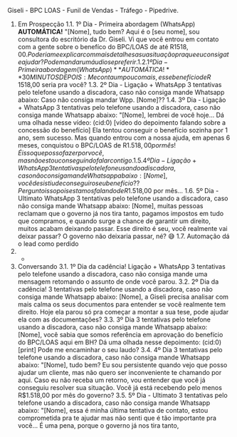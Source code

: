 Giseli - BPC LOAS - Funil de Vendas - Tráfego - Pipedrive.
1. Em Prospecção
1.1. 1º Dia - Primeira abordagem (WhatsApp) **AUTOMÁTICA!** "[Nome], tudo bem? Aqui é o [seu
nome], sou consultora do escritório da Dr. Giseli. Vi que você entrou em contato com a gente sobre o
benefíco do BPC/LOAS de até R$1518,00. Poderia me explicar com mais detalhes a sua situação pra
que eu consiga te ajudar? Pode mandar um áudio se preferir.
1.2. 1º Dia - Primeira abordagem (WhatsApp) **AUTOMÁTICA!** 30 MINUTOS DEPOIS: Me conta
um pouco mais, esse benefício de R$ 1518,00 seria pra você?
1.3. 2º Dia - Ligação + WhatsApp 3 tentativas pelo telefone usando a discadora, caso não consiga
mande Whatsapp abaixo: Caso não consiga mandar Wpp. [Nome]??
1.4. 3º Dia - Ligação + WhatsApp 3 tentativas pelo telefone usando a discadora, caso não consiga
mande Whatsapp abaixo: "[Nome], lembrei de você hoje... Dá uma olhada nesse vídeo: (cid:0) [vídeo do
depoimento falando sobre a concessão do benefício] Ela tentou conseguir o benefício sozinha por 1
ano, sem sucesso. Mas quando entrou com a nossa ajuda, em apenas 6 meses, conquistou o
BPC/LOAS de R$1.518,00 por mês! É isso que posso fazer por você, mas não estou conseguindo
falar contigo.
1.5. 4º Dia - Ligação + WhatsApp 3 tentativas pelo telefone usando a discadora, caso não consiga
mande Whatsapp abaixo: [Nome], você desistiu de conseguir o seu benefício?? Pergunto isso pois
estamos falando de R$1.518,00 por mês...
1.6. 5º Dia - Ultimato WhatsApp 3 tentativas pelo telefone usando a discadora, caso não consiga
mande Whatsapp abaixo: [Nome], muitas pessoas reclamam que o governo já nos tira tanto,
pagamos impostos em tudo que compramos, e quando surge a chance de garantir um direito, muitos
acabam deixando passar. Esse direito é seu, você realmente vai deixar passar? O governo não
deixaria passar, né? 😅
1.7. Automação dá o lead como perdido
2. -
3. Conversando
3.1. 1º Dia da cadência! Ligação + WhatsApp 3 tentativas pelo telefone usando a discadora, caso não
consiga mande uma mensagem retomando o assunto de onde você parou.
3.2. 2º Dia da cadência! 3 tentativas pelo telefone usando a discadora, caso não consiga mande
Whatsapp abaixo: [Nome], a Giseli precisa analisar com mais calma os seus documentos para
entender se você realmente tem direito. Hoje ela parou só pra começar a montar a sua tese, pode
ajudar ela com as documentações?
3.3. 3º Dia 3 tentativas pelo telefone usando a discadora, caso não consiga mande Whatsapp abaixo:
[Nome], você sabia que somos referência em aprovação do benefício do BPC/LOAS aqui em BH? Dá
uma olhada nesse depoimento: (cid:0) [print] Pode me encaminhar o seu laudo?
3.4. 4º Dia 3 tentativas pelo telefone usando a discadora, caso não consiga mande Whatsapp abaixo:
"[Nome], tudo bem? Eu sou persistente quando vejo que posso ajudar um cliente, mas não quero ser
inconveniente te chamando por aqui. Caso eu não receba um retorno, vou entender que você já
conseguiu resolver sua situação. Você já está recebendo pelo menos R$1.518,00 por mês do
governo?
3.5. 5º Dia - Ultimato 3 tentativas pelo telefone usando a discadora, caso não consiga mande
Whatsapp abaixo: "[Nome], essa é minha última tentativa de contato, estou comprometida pra te
ajudar mas não senti que é tão importante pra você... É uma pena, porque o governo já nos tira tanto,